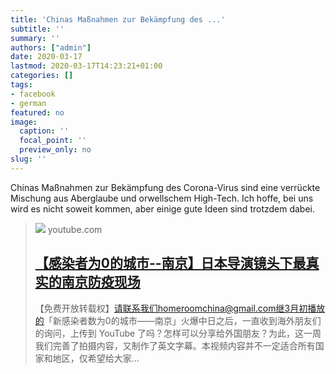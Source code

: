 ```yaml
---
title: 'Chinas Maßnahmen zur Bekämpfung des ...'
subtitle: ''
summary: ''
authors: ["admin"]
date: 2020-03-17
lastmod: 2020-03-17T14:23:21+01:00
categories: []
tags:
- facebook
- german
featured: no
image:
  caption: ''
  focal_point: ''
  preview_only: no
slug: ''
---
```

Chinas Maßnahmen zur Bekämpfung des Corona-Virus sind eine verrückte Mischung aus Aberglaube und orwellschem High-Tech. Ich hoffe, bei uns wird es nicht soweit kommen, aber einige gute Ideen sind trotzdem dabei.
> [![](https://i.ytimg.com/vi/YfsdJGj3-jM/hqdefault.jpg)](https://www.youtube.com/watch?v=YfsdJGj3-jM)
> youtube.com
> ## [【感染者为0的城市--南京】日本导演镜头下最真实的南京防疫现场](https://www.youtube.com/watch?v=YfsdJGj3-jM)
>
>【免费开放转载权】请联系我们homeroomchina@gmail.com继3月初播放的「新感染者数为0的城市——南京」火爆中日之后，一直收到海外朋友们的询问，上传到 YouTube 了吗？怎样可以分享给外国朋友？为此，这一周我们完善了拍摄内容，又制作了英文字幕。本视频内容并不一定适合所有国家和地区，仅希望给大家...


